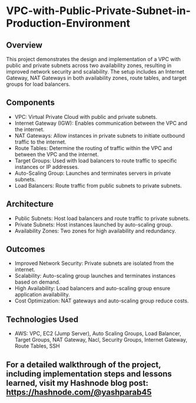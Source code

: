 # VPC-with-Public-Private-Subnet-in-Production-Environment
## Overview
This project demonstrates the design and implementation of a VPC with public and private subnets across two availability zones, resulting in improved network security and scalability. The setup includes an Internet Gateway, NAT Gateways in both availability zones, route tables, and target groups for load balancers.

## Components
- VPC: Virtual Private Cloud with public and private subnets.
- Internet Gateway (IGW): Enables communication between the VPC and the internet.
- NAT Gateways: Allow instances in private subnets to initiate outbound traffic to the internet.
- Route Tables: Determine the routing of traffic within the VPC and between the VPC and the internet.
- Target Groups: Used with load balancers to route traffic to specific instances or IP addresses.
- Auto-Scaling Group: Launches and terminates servers in private subnets.
- Load Balancers: Route traffic from public subnets to private subnets.

## Architecture
- Public Subnets: Host load balancers and route traffic to private subnets.
- Private Subnets: Host instances launched by auto-scaling group.
- Availability Zones: Two zones for high availability and redundancy.

## Outcomes
- Improved Network Security: Private subnets are isolated from the internet.
- Scalability: Auto-scaling group launches and terminates instances based on demand.
- High Availability: Load balancers and auto-scaling group ensure application availability.
- Cost Optimization: NAT gateways and auto-scaling group reduce costs.

## Technologies Used
- AWS: VPC, EC2 (Jump Server), Auto Scaling Groups, Load Balancer, Target Groups, NAT Gateway, Nacl, Security Groups, Internet Gateway, Route Tables, SSH

## For a detailed walkthrough of the project, including implementation steps and lessons learned, visit my Hashnode blog post: https://hashnode.com/@yashparab45


